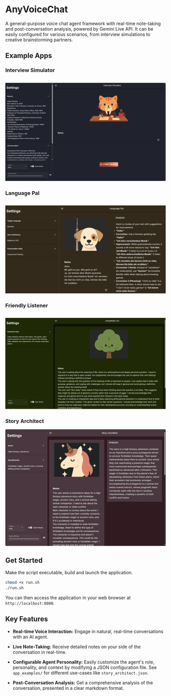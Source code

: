 # AnyVoiceChat
A general-purpose voice chat agent framework with real-time note-taking and post-conversation analysis, powered by Gemini Live API. It can be easily configured for various scenarios, from interview simulations to creative brainstorming partners.

## Example Apps  
### Interview Simulator
![2](docs/imgs/app-interview.png)
---
### Language Pal
![1](docs/imgs/app-language.png)  
---
### Friendly Listener
![3](docs/imgs/app-listen.png)   
---  
### Story Architect
![4](docs/imgs/app-story.png)

## Get Started
Make the script executable, build and launch the application.
```bash
chmod +x run.sh
./run.sh
```

You can then access the application in your web browser at `http://localhost:8000`.

## Key Features

- **Real-time Voice Interaction:** Engage in natural, real-time conversations with an AI agent.
    
- **Live Note-Taking:** Receive detailed notes on your side of the conversation in real-time.
    
- **Configurable Agent Personality:** Easily customize the agent's role, personality, and context by modifying a JSON configuration file. See `app_examples/` for different use-cases like `story_architect.json`.

- **Post-Conversation Analysis:** Get a comprehensive analysis of the conversation, presented in a clear markdown format.
    